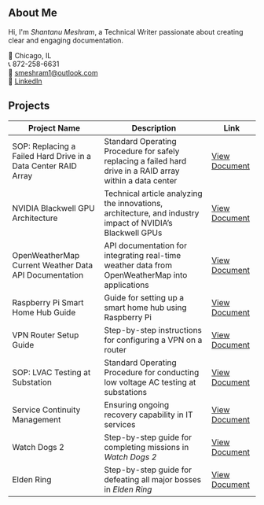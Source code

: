 ## About Me

Hi, I'm *Shantanu Meshram*, a Technical Writer passionate about creating clear and engaging documentation.

📍 Chicago, IL  
📞 872-258-6631  
📧 [smeshram1@outlook.com](mailto:smeshram1@outlook.com)  
🔗 [LinkedIn](https://linkedin.com/in/shantanu-meshram)

## Projects

| **Project Name**                                 | **Description**                                                                                                     | **Link**                                                                                                                            |
|--------------------------------------------------|---------------------------------------------------------------------------------------------------------------------|------------------------------------------------------------------------------------------------------------------------------------|
| SOP: Replacing a Failed Hard Drive in a Data Center RAID Array | Standard Operating Procedure for safely replacing a failed hard drive in a RAID array within a data center | [View Document](https://github.com/shantanum28/shantanum28/blob/main/Documentation/SOP_DataCenter_RAID_Drive_Replacement.pdf) |
| NVIDIA Blackwell GPU Architecture | Technical article analyzing the innovations, architecture, and industry impact of NVIDIA’s Blackwell GPUs | [View Document](https://github.com/shantanum28/shantanum28/blob/main/Documentation/NVIDIA_Blackwell_GPU_Architecture.pdf)           |
| OpenWeatherMap Current Weather Data API Documentation | API documentation for integrating real-time weather data from OpenWeatherMap into applications | [View Document](https://github.com/shantanum28/shantanum28/blob/main/Documentation/OpenWeatherMap_Current_Weather_API_Documentation.md) |
| Raspberry Pi Smart Home Hub Guide                | Guide for setting up a smart home hub using Raspberry Pi                        | [View Document](https://github.com/shantanum28/shantanum28/blob/main/Documentation/RaspberryPi_SmartHome_Hub_Guide.md)                |
| VPN Router Setup Guide                           | Step-by-step instructions for configuring a VPN on a router                     | [View Document](https://github.com/shantanum28/shantanum28/blob/main/Documentation/VPN_Router_Setup_Guide.md)                       |
| SOP: LVAC Testing at Substation                  | Standard Operating Procedure for conducting low voltage AC testing at substations | [View Document](https://github.com/shantanum28/shantanum28/blob/main/Documentation/SOP_LVAC_Testing.pdf)                            |
| Service Continuity Management                    | Ensuring ongoing recovery capability in IT services                              | [View Document](https://github.com/shantanum28/shantanum28/blob/main/Documentation/Service_Continuity_Management.pdf)                |
| Watch Dogs 2                                     | Step-by-step guide for completing missions in *Watch Dogs 2*                     | [View Document](https://github.com/shantanum28/Watch-Dogs-2)                                                                        |
| Elden Ring                                       | Step-by-step guide for defeating all major bosses in *Elden Ring*                | [View Document](https://github.com/shantanum28/Elden-Ring)                                                                          |